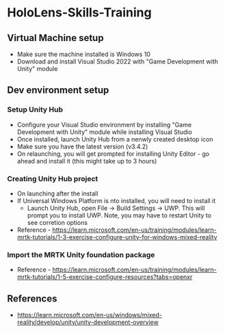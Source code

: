 # HoloLens-Skills-Training

## Virtual Machine setup
 * Make sure the machine installed is Windows 10
 * Download and install Visual Studio 2022 with "Game Development with Unity" module

## Dev environment setup

### Setup Unity Hub
 * Configure your Visual Studio environment by installing "Game Development with Unity" module while installing Visual Studio
 * Once installed, launch Unity Hub from a nenwly created desktop icon
 * Make sure you have the latest version (v3.4.2)
 * On relaunching, you will get prompted for installing Unity Editor - go ahead and install it (this might take up to 3 hours)

### Creating Unity Hub project
 * On launching after the install
 * If Universal Windows Platform is nto installed, you will need to install it
   * Launch Unity Hub, open File -> Build Settings -> UWP. This will prompt you to install UWP. Note, you may have to restart Unity to see corretion options
 * Reference - https://learn.microsoft.com/en-us/training/modules/learn-mrtk-tutorials/1-3-exercise-configure-unity-for-windows-mixed-reality

### Import the MRTK Unity foundation package
 * Reference - https://learn.microsoft.com/en-us/training/modules/learn-mrtk-tutorials/1-5-exercise-configure-resources?tabs=openxr
 
## References
 * https://learn.microsoft.com/en-us/windows/mixed-reality/develop/unity/unity-development-overview